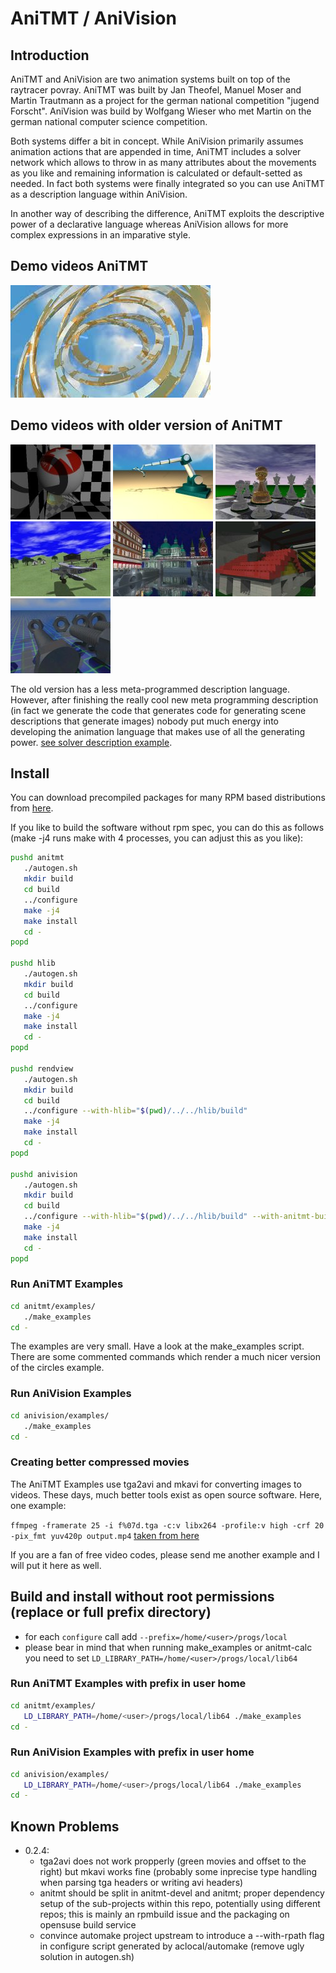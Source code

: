 # AniTMT / AniVision

## Introduction

AniTMT and AniVision are two animation systems built on top of the raytracer
povray. AniTMT was built by Jan Theofel, Manuel Moser and Martin Trautmann as
a project for the german national competition "jugend Forscht". AniVision was
build by Wolfgang Wieser who met Martin on the german national computer
science competition.

Both systems differ a bit in concept. While AniVision primarily assumes
animation actions that are appended in time, AniTMT includes a solver network
which allows to throw in as many attributes about the movements as you like
and remaining information is calculated or default-setted as needed. In fact
both systems were finally integrated so you can use AniTMT as a description
language within AniVision.

In another way of describing the difference, AniTMT exploits the descriptive
power of a declarative language whereas AniVision allows for more complex
expressions in an imparative style. 

## Demo videos AniTMT

[![circles](/doc/imgs/circles.jpg)](http://youtu.be/kqSyDJFjLyk)

## Demo videos with older version of AniTMT

[![flight_camera](/doc/imgs/flight_camera.jpg)](http://youtu.be/bpzJQJiBTDc)
[![robot](/doc/imgs/robot.jpg)](http://youtu.be/WUZZ7e0Wn34)
[![chess](/doc/imgs/chess.jpg)](http://youtu.be/Ez9cTCQDfwA)
[![iaflight](/doc/imgs/iaflight.jpg)](http://youtu.be/RF4hHDXmrjs)
[![gotime](/doc/imgs/gotime.jpg)](http://youtu.be/Os3Z28F0_6I)
[![lego](/doc/imgs/lego.jpg)](http://youtu.be/NzevFstjBl8)
[![nuts](/doc/imgs/nuts.jpg)](http://youtu.be/JZdZi4oEnKA)

The old version has a less meta-programmed description language. However,
after finishing the really cool new meta programming description (in fact we
generate the code that generates code for generating scene descriptions that
generate images) nobody put much energy into developing the animation language
that makes use of all the generating power.
[see solver description example](/anitmt/anitmt-calc/functionality/scalar.afd).

## Install

You can download precompiled packages for many RPM based distributions from
[here](https://build.opensuse.org/project/show/home:trautm).

If you like to build the software without rpm spec, you can do this as
follows (make -j4 runs make with 4 processes, you can adjust this as you like):
```bash
pushd anitmt
   ./autogen.sh
   mkdir build
   cd build
   ../configure
   make -j4
   make install
   cd -
popd

pushd hlib
   ./autogen.sh
   mkdir build
   cd build
   ../configure
   make -j4
   make install
   cd -
popd

pushd rendview
   ./autogen.sh
   mkdir build
   cd build
   ../configure --with-hlib="$(pwd)/../../hlib/build"
   make -j4
   make install
   cd -
popd

pushd anivision
   ./autogen.sh
   mkdir build
   cd build
   ../configure --with-hlib="$(pwd)/../../hlib/build" --with-anitmt-build="$(pwd)/../../anitmt/build" --with-anitmt-src="$(pwd)/../../anitmt"
   make -j4
   make install
   cd -
popd
```

### Run AniTMT Examples

```bash
cd anitmt/examples/
   ./make_examples
cd -
```

The examples are very small. Have a look at the make_examples script. There
are some commented commands which render a much nicer version of the circles example.

### Run AniVision Examples

```bash
cd anivision/examples/
   ./make_examples
cd -
```

### Creating better compressed movies

The AniTMT Examples use tga2avi and mkavi for converting images to
videos. These days, much better tools exist as open source software. Here, one
example:

`ffmpeg -framerate 25 -i f%07d.tga -c:v libx264 -profile:v high -crf 20
-pix_fmt yuv420p output.mp4` [taken from here](https://askubuntu.com/questions/610903/how-can-i-create-a-video-file-from-a-set-of-jpg-images)

If you are a fan of free video codes, please send me another example
and I will put it here as well.

## Build and install without root permissions (replace <user> or full prefix directory)

- for each `configure` call add `--prefix=/home/<user>/progs/local`
- please bear in mind that when running make_examples or anitmt-calc you need
to set `LD_LIBRARY_PATH=/home/<user>/progs/local/lib64`

### Run AniTMT Examples with prefix in user home

```bash
cd anitmt/examples/
   LD_LIBRARY_PATH=/home/<user>/progs/local/lib64 ./make_examples
cd -
```

### Run AniVision Examples with prefix in user home

```bash
cd anivision/examples/
   LD_LIBRARY_PATH=/home/<user>/progs/local/lib64 ./make_examples
cd -
```


## Known Problems

- 0.2.4:
  - tga2avi does not work propperly (green movies and offset to the right) but mkavi
works fine (probably some inprecise type handling when parsing tga headers or
writing avi headers)
  - anitmt should be split in anitmt-devel and anitmt; proper dependency setup
  of the sub-projects within this repo, potentially using different repos;
  this is mainly an rpmbuild issue and the packaging on opensuse build service
  - convince automake project upstream to introduce a --with-rpath flag in
  configure script generated by aclocal/automake (remove ugly solution in autogen.sh)
